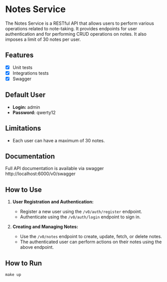 # Notes Service

The Notes Service is a RESTful API that allows users to perform various operations related to note-taking. It provides endpoints for user authentication and for performing CRUD operations on notes. It also imposes a limit of 30 notes per user.

## Features
- [x] Unit tests
- [x] Integrations tests
- [x] Swagger

## Default User
- **Login:** admin
- **Password:** qwerty12

## Limitations
- Each user can have a maximum of 30 notes.

## Documentation
Full API documentation is available via swagger
http://localhost:6000/v0/swagger

## How to Use
1. **User Registration and Authentication:**
   - Register a new user using the `/v0/auth/register` endpoint.
   - Authenticate using the `/v0/auth/login` endpoint to sign in.

2. **Creating and Managing Notes:**
   - Use the `/v0/notes` endpoint to create, update, fetch, or delete notes.
   - The authenticated user can perform actions on their notes using the above endpoint.

## How to Run
```
make up
```